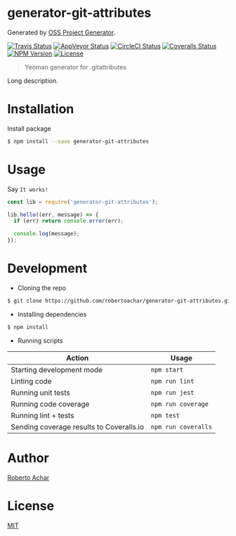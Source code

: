 # generator-git-attributes

Generated by [OSS Project Generator](http://bit.ly/generator-oss-project).

[![Travis Status][travis-badge]][travis-url]
[![AppVeyor Status][appveyor-badge]][appveyor-url]
[![CircleCI Status][circleci-badge]][circleci-url]
[![Coveralls Status][coveralls-badge]][coveralls-url]
[![NPM Version][npm-badge]][npm-url]
[![License][license-badge]][license-url]

> Yeoman generator for .gitattributes

Long description.

# Installation

Install package

```bash
$ npm install --save generator-git-attributes
```

# Usage

Say `It works!`

```js
const lib = require('generator-git-attributes');

lib.hello((err, message) => {
  if (err) return console.error(err);

  console.log(message);
});
```

# Development

* Cloning the repo

```bash
$ git clone https://github.com/robertoachar/generator-git-attributes.git
```

* Installing dependencies

```bash
$ npm install
```

* Running scripts

Action | Usage
---    | ---
Starting development mode                | `npm start`
Linting code                             | `npm run lint`
Running unit tests                       | `npm run jest`
Running code coverage                    | `npm run coverage`
Running lint + tests                     | `npm test`
Sending coverage results to Coveralls.io | `npm run coveralls`

# Author
[Roberto Achar](https://twitter.com/robertoachar)

# License
[MIT](https://github.com/robertoachar/generator-git-attributes/blob/master/LICENSE)

[travis-badge]: https://travis-ci.org/robertoachar/generator-git-attributes.svg?branch=master
[travis-url]: https://travis-ci.org/robertoachar/generator-git-attributes

[appveyor-badge]: https://ci.appveyor.com/api/projects/status/github/robertoachar/generator-git-attributes?branch=master&svg=true
[appveyor-url]: https://ci.appveyor.com/project/robertoachar/generator-git-attributes

[circleci-badge]: https://circleci.com/gh/robertoachar/generator-git-attributes/tree/master.svg?style=shield
[circleci-url]: https://circleci.com/gh/robertoachar/generator-git-attributes

[coveralls-badge]: https://coveralls.io/repos/github/robertoachar/generator-git-attributes/badge.svg?branch=master
[coveralls-url]: https://coveralls.io/github/robertoachar/generator-git-attributes?branch=master

[npm-badge]: https://img.shields.io/npm/v/generator-git-attributes.svg
[npm-url]: https://www.npmjs.com/package/generator-git-attributes

[license-badge]: https://img.shields.io/github/license/robertoachar/generator-git-attributes.svg
[license-url]: https://opensource.org/licenses/MIT
